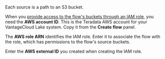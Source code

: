 
Each source is a path to an S3 bucket.

When you [provide access to the flow's buckets through an IAM role](wer1691592221683.md), you need the **AWS account ID**. This is the Teradata AWS account for your VantageCloud Lake system. Copy it from the **Create flow** panel.

The **AWS role ARN** identifies the IAM role. Enter it to associate the flow with the role, which has permissions to the flow's source buckets.

Enter the **AWS external ID** you created when creating the IAM role.

